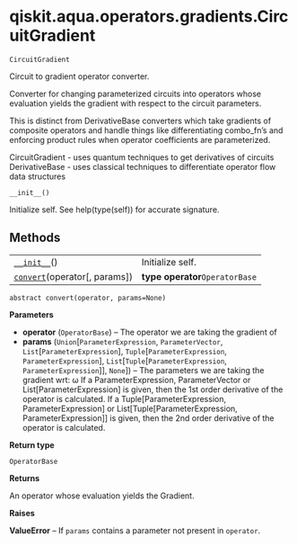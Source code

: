 <span id="qiskit-aqua-operators-gradients-circuitgradient" />

# qiskit.aqua.operators.gradients.CircuitGradient



`CircuitGradient`

Circuit to gradient operator converter.

Converter for changing parameterized circuits into operators whose evaluation yields the gradient with respect to the circuit parameters.

This is distinct from DerivativeBase converters which take gradients of composite operators and handle things like differentiating combo\_fn’s and enforcing product rules when operator coefficients are parameterized.

CircuitGradient - uses quantum techniques to get derivatives of circuits DerivativeBase - uses classical techniques to differentiate operator flow data structures



`__init__()`

Initialize self. See help(type(self)) for accurate signature.

## Methods

|                                                                                                                                                      |                                 |
| ---------------------------------------------------------------------------------------------------------------------------------------------------- | ------------------------------- |
| [`__init__`](#qiskit.aqua.operators.gradients.CircuitGradient.__init__ "qiskit.aqua.operators.gradients.CircuitGradient.__init__")()                 | Initialize self.                |
| [`convert`](#qiskit.aqua.operators.gradients.CircuitGradient.convert "qiskit.aqua.operators.gradients.CircuitGradient.convert")(operator\[, params]) | **type operator**`OperatorBase` |



`abstract convert(operator, params=None)`

**Parameters**

*   **operator** (`OperatorBase`) – The operator we are taking the gradient of
*   **params** (`Union`\[`ParameterExpression`, `ParameterVector`, `List`\[`ParameterExpression`], `Tuple`\[`ParameterExpression`, `ParameterExpression`], `List`\[`Tuple`\[`ParameterExpression`, `ParameterExpression`]], `None`]) – The parameters we are taking the gradient wrt: ω If a ParameterExpression, ParameterVector or List\[ParameterExpression] is given, then the 1st order derivative of the operator is calculated. If a Tuple\[ParameterExpression, ParameterExpression] or List\[Tuple\[ParameterExpression, ParameterExpression]] is given, then the 2nd order derivative of the operator is calculated.

**Return type**

`OperatorBase`

**Returns**

An operator whose evaluation yields the Gradient.

**Raises**

**ValueError** – If `params` contains a parameter not present in `operator`.
